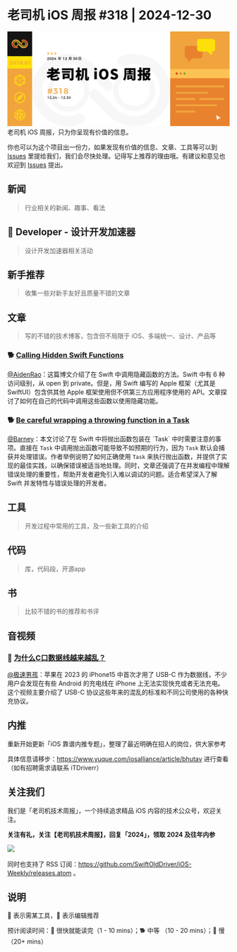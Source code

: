 # 老司机 iOS 周报 #318 | 2024-12-30

![ios-weekly](https://github.com/SwiftOldDriver/iOS-Weekly/blob/master/assets/weekly-header/318.jpg?raw=true)
老司机 iOS 周报，只为你呈现有价值的信息。

你也可以为这个项目出一份力，如果发现有价值的信息、文章、工具等可以到 [Issues](https://github.com/SwiftOldDriver/iOS-Weekly/issues) 里提给我们，我们会尽快处理。记得写上推荐的理由哦。有建议和意见也欢迎到 [Issues](https://github.com/SwiftOldDriver/iOS-Weekly/issues) 提出。

## 新闻

> 行业相关的新闻、趣事、看法

##  Developer - 设计开发加速器

> 设计开发加速器相关活动

## 新手推荐

> 收集一些对新手友好且质量不错的文章

## 文章

> 写的不错的技术博客，包含但不局限于 iOS、多端统一、设计、产品等

### 🐕 [Calling Hidden Swift Functions](https://www.emergetools.com/blog/posts/calling-hidden-swift-functions)

[@AidenRao](https://weibo.com/AidenRao)：这篇博文介绍了在 Swift 中调用隐藏函数的方法。Swift 中有 6 种访问级别，从 open 到 private。但是，用 Swift 编写的 Apple 框架（尤其是 SwiftUI）包含供其他 Apple 框架使用但不供第三方应用程序使用的 API。文章探讨了如何在自己的代码中调用这些函数以使用隐藏功能。

### 🐕 [Be careful wrapping a throwing function in a Task](https://www.swiftwithvincent.com/blog/be-careful-wrapping-a-throwing-function-in-a-task)

[@Barney](~https://github.com/BarneyZhaoooo~)：本文讨论了在 Swift 中将抛出函数包装在 `Task` 中时需要注意的事项。直接在 `Task` 中调用抛出函数可能导致不如预期的行为，因为 `Task` 默认会捕获并处理错误。作者举例说明了如何正确使用 `Task` 来执行抛出函数，并提供了实现的最佳实践，以确保错误被适当地处理。同时，文章还强调了在并发编程中理解错误处理的重要性，帮助开发者避免引入难以调试的问题。适合希望深入了解 Swift 并发特性与错误处理的开发者。


## 工具

> 开发过程中常用的工具，及一些新工具的介绍

## 代码

> 库，代码段，开源app

## 书

> 比较不错的书的推荐和书评

## 音视频

### 🐎 [为什么C口数据线越来越乱？](https://www.bilibili.com/video/BV1j7zzYGEp9/)

[@极速男孩](https://github.com/ztlyyznf001)：苹果在 2023 的 iPhone15 中首次才用了 USB-C 作为数据线，不少用户会发现在有些 Android 的充电线在 iPhone 上无法实现快充或者无法充电。这个视频主要介绍了 USB-C 协议这些年来的混乱的标准和不同公司使用的各种快充协议。

## 内推

重新开始更新「iOS 靠谱内推专题」，整理了最近明确在招人的岗位，供大家参考

具体信息请移步：https://www.yuque.com/iosalliance/article/bhutav 进行查看（如有招聘需求请联系 iTDriverr）

## 关注我们

我们是「老司机技术周报」，一个持续追求精品 iOS 内容的技术公众号，欢迎关注。

**关注有礼，关注【老司机技术周报】，回复「2024」，领取 2024 及往年内参**

![](https://github.com/SwiftOldDriver/iOS-Weekly/blob/master/assets/qrcode_for_wechat.jpg?raw=true)

同时也支持了 RSS 订阅：https://github.com/SwiftOldDriver/iOS-Weekly/releases.atom 。

## 说明

🚧 表示需某工具，🌟 表示编辑推荐

预计阅读时间：🐎 很快就能读完（1 - 10 mins）；🐕 中等 （10 - 20 mins）；🐢 慢（20+ mins）
